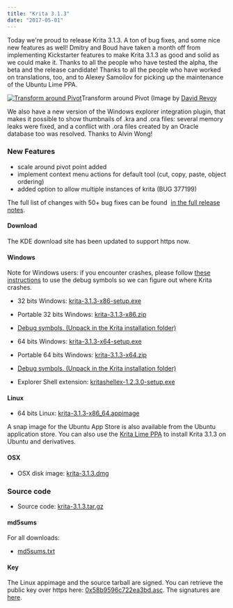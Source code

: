 ```yaml
---
title: "Krita 3.1.3"
date: "2017-05-01"
---
```


Today we're proud to release Krita 3.1.3. A ton of bug fixes, and some nice new features as well! Dmitry and Boud have taken a month off from implementing Kickstarter features to make Krita 3.1.3 as good and solid as we could make it. Thanks to all the people who have tested the alpha, the beta and the release candidate! Thanks to all the people who have worked on translations, too, and to Alexey Samoilov for picking up the maintenance of the Ubuntu Lime PPA.

[![Transform around Pivot](/images/posts/2017/pivot-1024x527.png)](https://krita.org/wp-content/uploads/2017/05/pivot.png)Transform around Pivot (Image by [David Revoy](https://peppercarrot.com)

We also have a new version of the Windows explorer integration plugin, that makes it possible to show thumbnails of .kra and .ora files: several memory leaks were fixed, and a conflict with .ora files created by an Oracle database too was resolved. Thanks to Alvin Wong!

### New Features

- scale around pivot point added
- implement context menu actions for default tool (cut, copy, paste, object ordering)
- added option to allow multiple instances of krita (BUG 377199)

The full list of changes with 50+ bug fixes can be found  [in the full release notes](/release-notes-for-3-1-3/).

#### Download

The KDE download site has been updated to support https now.

#### Windows

Note for Windows users: if you encounter crashes, please follow [these instructions](https://docs.krita.org/Dr._Mingw_debugger) to use the debug symbols so we can figure out where Krita crashes.

- 32 bits Windows: [krita-3.1.3-x86-setup.exe](https://download.kde.org/stable/krita/3.1.3/krita-3.1.3-x86-setup.exe)
- Portable 32 bits Windows: [krita-3.1.3-x86.zip](https://download.kde.org/stable/krita/3.1.3/krita-3.1.3-x86.zip)
- [Debug symbols. (Unpack in the Krita installation folder)](https://download.kde.org/stable/krita/3.1.3/krita-3.1.3-x86-dbg.zip)

- 64 bits Windows: [krita-3.1.3-x64-setup.exe](https://download.kde.org/stable/krita/3.1.3/krita-3.1.3-x64-setup.exe)
- Portable 64 bits Windows: [krita-3.1.3-x64.zip](https://download.kde.org/stable/krita/3.1.3/krita-3.1.3-x64.zip)
- [Debug symbols. (Unpack in the Krita installation folder)](https://download.kde.org/stable/krita/3.1.3/krita-3.1.3-x64-dbg.zip)

- Explorer Shell extension: [kritashellex-1.2.3.0-setup.exe](https://download.kde.org/stable/krita/kritashellex-1.2.3.0-setup.exe)

#### Linux

- 64 bits Linux: [krita-3.1.3-x86\_64.appimage](https://download.kde.org/stable/krita/3.1.3/krita-3.1.3-x86_64.appimage)

A snap image for the Ubuntu App Store is also available from the Ubuntu application store. You can also use the [Krita Lime PPA](https://launchpad.net/%7Ekritalime/+archive/ubuntu/ppa) to install Krita 3.1.3 on Ubuntu and derivatives.

#### OSX

- OSX disk image: [krita-3.1.3.dmg](https://download.kde.org/stable/krita/3.1.3/krita-3.1.3.dmg)

### Source code

- Source code: [krita-3.1.3.tar.gz](https://download.kde.org/stable/krita/3.1.3/krita-3.1.3.tar.gz)

#### md5sums

For all downloads:

- [md5sums.txt](https://download.kde.org/stable/krita/3.1.3/md5sums.txt)

#### Key

The Linux appimage and the source tarball are signed. You can retrieve the public key over https here: [0x58b9596c722ea3bd.asc](https://share.kde.org/index.php/s/fJ99V5mZvuyD0z8). The signatures are [here](http://download.kde.org/stable/krita/3.1.3/).
